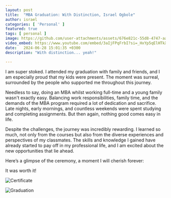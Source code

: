 ```yaml
---
layout: post
title:  "MBA Graduation: With Distinction, Israel Ogbole"
author: israel
categories: [ 'Personal' ]
featured: true
tags: [ personal ]
image: https://github.com/user-attachments/assets/676e821c-55d8-4747-aaa1-f162bad904b7
video_embed: https://www.youtube.com/embed/3aIjFPqFrbI?si=_HxYp5qElHTkXFbT
date:   2024-06-28 15:01:35 +0300
description: "With distinction... yeah!" 

---
```


I am super stoked. I attended my graduation with family and friends, and I am especially proud that my kids were present. The moment was surreal, surrounded by the people who supported me throughout this journey.

Needless to say, doing an MBA whilst working full-time and a young family wasn't exactly easy. Balancing work responsibilities, family time, and the demands of the MBA program required a lot of dedication and sacrifice. Late nights, early mornings, and countless weekends were spent studying and completing assignments. But then again, nothing good comes easy in life.

Despite the challenges, the journey was incredibly rewarding. I learned so much, not only from the courses but also from the diverse experiences and perspectives of my classmates. The skills and knowledge I gained have already started to pay off in my professional life, and I am excited about the new opportunities that lie ahead.

Here’s a glimpse of the ceremony, a moment I will cherish forever:

It was worth it!

![Certificate](https://media.licdn.com/dms/image/D4E22AQE3-sBFEBQIgA/feedshare-shrink_1280/0/1706012211197?e=1724889600&v=beta&t=rJh50RM-uL3wSUd8SvVC5ZRiDWxX_LWHbms39ZK2Gj0)


<p></p>

<p></p>

![Graduation](
 https://github.com/user-attachments/assets/676e821c-55d8-4747-aaa1-f162bad904b7#wide)

<p></p>
<p></p>
